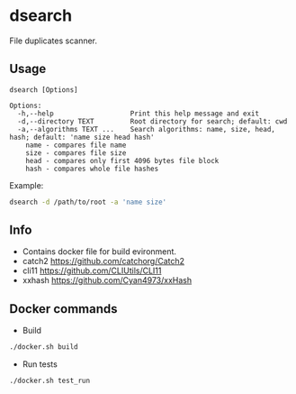 # dsearch
File duplicates scanner. 
## Usage
```
dsearch [Options]

Options:
  -h,--help                   Print this help message and exit
  -d,--directory TEXT         Root directory for search; default: cwd
  -a,--algorithms TEXT ...    Search algorithms: name, size, head, hash; default: 'name size head hash'
    name - compares file name
    size - compares file size
    head - compares only first 4096 bytes file block
    hash - compares whole file hashes
```
Example:
``` bash
dsearch -d /path/to/root -a 'name size'
```
## Info
* Contains docker file for build evironment.
* catch2 https://github.com/catchorg/Catch2
* cli11 https://github.com/CLIUtils/CLI11
* xxhash https://github.com/Cyan4973/xxHash

## Docker commands
* Build
``` bash
./docker.sh build
```
* Run tests
``` bash
./docker.sh test_run
```
